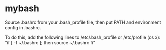 # mybash

Source .bashrc from your .bash_profile file, then put PATH and environment config in .bashrc.

To do this, add the following lines to /etc/.bash_profile or /etc/profile (os x):
"if [ -f ~/.bashrc ]; then
   source ~/.bashrc
fi"
